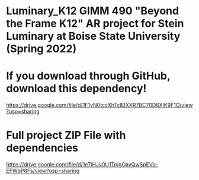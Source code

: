 # Luminary_K12 GIMM 490 "Beyond the Frame K12" AR project for Stein Luminary at Boise State University (Spring 2022)
 
 # If you download through GitHub, download this dependency!
 https://drive.google.com/file/d/1F1yN0tccXhTclEIXXR7BC70D6XlK9F1O/view?usp=sharing
 
 # Full project ZIP File with dependencies
 https://drive.google.com/file/d/1e7iHJv0U1TpjgOavQwSpEVo-EFWbP8Fs/view?usp=sharing
